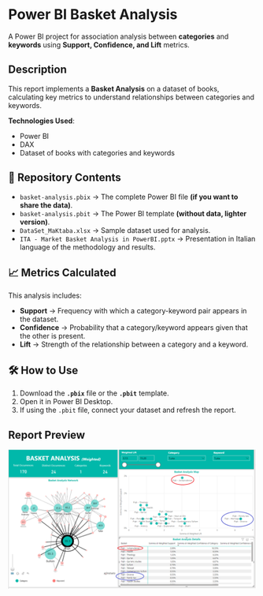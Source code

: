 # Power BI Basket Analysis

A Power BI project for association analysis between **categories** and **keywords** using **Support, Confidence, and Lift** metrics.

## Description
This report implements a **Basket Analysis** on a dataset of books, calculating key metrics to understand relationships between categories and keywords.

**Technologies Used**:
- Power BI
- DAX
- Dataset of books with categories and keywords

## 📂 Repository Contents
- `basket-analysis.pbix` → The complete Power BI file **(if you want to share the data)**.
- `basket-analysis.pbit` → The Power BI template **(without data, lighter version)**.
- `DataSet_MaKtaba.xlsx` → Sample dataset used for analysis.
- `ITA - Market Basket Analysis in PowerBI.pptx` → Presentation in Italian language of the methodology and results. 


## 📈 Metrics Calculated
This analysis includes:
- **Support** → Frequency with which a category-keyword pair appears in the dataset.
- **Confidence** → Probability that a category/keyword appears given that the other is present.
- **Lift** → Strength of the relationship between a category and a keyword.

## 🛠️ How to Use
1. Download the **`.pbix`** file or the **`.pbit`** template.
2. Open it in Power BI Desktop.
3. If using the `.pbit` file, connect your dataset and refresh the report.

## Report Preview
![Preview](dashboard_sample.PNG)

